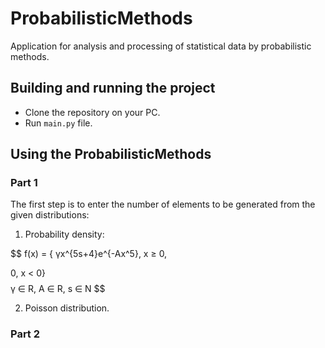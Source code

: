# ProbabilisticMethods
Application for analysis and processing of statistical data by probabilistic methods.
## Building and running the project
- Clone the repository on your PC.
- Run `main.py` file.
## Using the ProbabilisticMethods
### Part 1
The first step is to enter the number of elements to be generated from the given distributions:
1. Probability density:

$$ f(x) = { γx^{5s+4}e^{-Ax^5}, x ≥ 0, 

0, x < 0} $$
$$ γ ∈ R, A ∈ R, s ∈ N $$

2. Poisson distribution.

### Part 2

